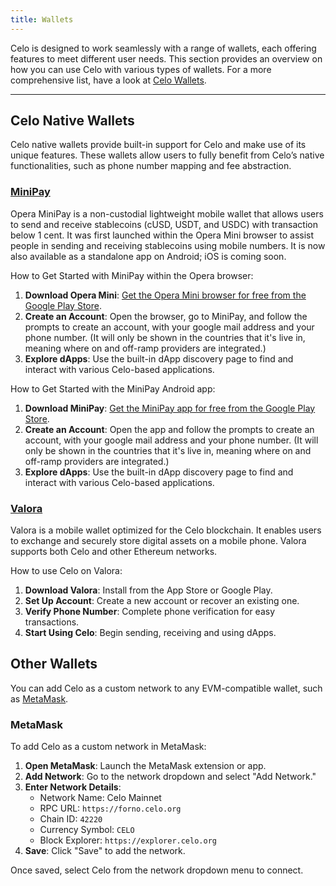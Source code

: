 ```yaml
---
title: Wallets
---
```


Celo is designed to work seamlessly with a range of wallets, each offering features to meet different user needs. This section provides an overview on how you can use Celo with various types of wallets.
For a more comprehensive list, have a look at [Celo Wallets](/wallet/index).

---

## Celo Native Wallets

Celo native wallets provide built-in support for Celo and make use of its unique features. These wallets allow users to fully benefit from Celo’s native functionalities, such as phone number mapping and fee abstraction.

### [MiniPay](https://www.opera.com/products/minipay)

Opera MiniPay is a non-custodial lightweight mobile wallet that allows users to send and receive stablecoins (cUSD, USDT, and USDC) with transaction below 1 cent. It was first launched within the Opera Mini browser to assist people in sending and receiving stablecoins using mobile numbers. It is now also available as a standalone app on Android; iOS is coming soon.

How to Get Started with MiniPay within the Opera browser:

1. **Download Opera Mini**: [Get the Opera Mini browser for free from the Google Play Store](https://play.google.com/store/apps/details?id=com.opera.mini.native). 
2. **Create an Account**: Open the browser, go to MiniPay, and follow the prompts to create an account, with your google mail address and your phone number. (It will only be shown in the countries that it's live in, meaning where on and off-ramp providers are integrated.)
3. **Explore dApps**: Use the built-in dApp discovery page to find and interact with various Celo-based applications.

How to Get Started with the MiniPay Android app:

1. **Download MiniPay**: [Get the MiniPay app for free from the Google Play Store](https://play.google.com/store/apps/details?id=com.opera.minipay). 
2. **Create an Account**: Open the app and follow the prompts to create an account, with your google mail address and your phone number. (It will only be shown in the countries that it's live in, meaning where on and off-ramp providers are integrated.)
3. **Explore dApps**: Use the built-in dApp discovery page to find and interact with various Celo-based applications.

### [Valora](https://valora.xyz/)

Valora is a mobile wallet optimized for the Celo blockchain. It enables users to exchange and securely store digital assets on a mobile phone. ​​Valora supports both Celo and other Ethereum networks.

How to use Celo on Valora:

1. **Download Valora**: Install from the App Store or Google Play.
2. **Set Up Account**: Create a new account or recover an existing one.
3. **Verify Phone Number**: Complete phone verification for easy transactions.
4. **Start Using Celo**: Begin sending, receiving and using dApps.

## Other Wallets

You can add Celo as a custom network to any EVM-compatible wallet, such as [MetaMask](https://metamask.io/).

### MetaMask

To add Celo as a custom network in MetaMask:

1. **Open MetaMask**: Launch the MetaMask extension or app.
2. **Add Network**: Go to the network dropdown and select "Add Network."
3. **Enter Network Details**:
   - Network Name: Celo Mainnet
   - RPC URL: `https://forno.celo.org`
   - Chain ID: `42220`
   - Currency Symbol: `CELO`
   - Block Explorer: `https://explorer.celo.org`
4. **Save**: Click "Save" to add the network.

Once saved, select Celo from the network dropdown menu to connect.
